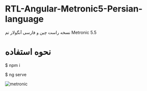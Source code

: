 # RTL-Angular-Metronic5-Persian-language
نسخه راست چین و فارسی آنگولار تم Metronic 5.5


# نحوه استفاده
$ npm i

$ ng serve



![metronic](https://user-images.githubusercontent.com/7759074/53700136-74178300-3e04-11e9-9672-41fdc8f06f13.PNG)
